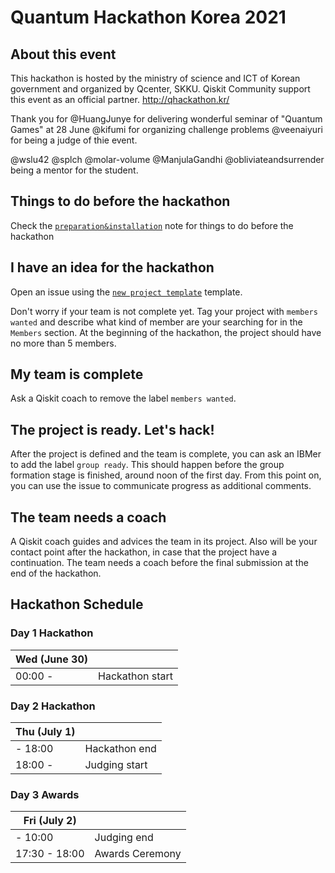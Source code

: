 # Quantum Hackathon Korea 2021
## About this event
This hackathon is hosted by the ministry of science and ICT of Korean government and organized by Qcenter, SKKU.
Qiskit Community support this event as an official partner. 
http://qhackathon.kr/

Thank you for 
@HuangJunye for delivering wonderful seminar of "Quantum Games" at 28 June
@kifumi for organizing challenge problems
@veenaiyuri for being a judge of thie event.

@wslu42 @splch @molar-volume @ManjulaGandhi @obliviateandsurrender being a mentor for the student.


## Things to do before the hackathon

Check the [`preparation&installation`](preparation%26installation.md) note for things to do before the hackathon

## I have an idea for the hackathon

Open an issue using the [`new project template`](https://github.com/qiskit-community/qiskit-hackathon-taiwan-20/issues/new?assignees=&labels=members+wanted&template=new-project-template.md&title=Project+name) template.

Don't worry if your team is not complete yet.
Tag your project with `members wanted` and describe what kind of member are your searching for in the `Members` section.
At the beginning of the hackathon, the project should have no more than 5 members.

## My team is complete

Ask a Qiskit coach to remove the label `members wanted`.

## The project is ready. Let's hack!

After the project is defined and the team is complete, you can ask an IBMer to add the label `group ready`. This should happen before the group formation stage is finished, around noon of the first day. From this point on, you can use the issue to communicate progress as additional comments.

## The team needs a coach

A Qiskit coach guides and advices the team in its project.
Also will be your contact point after the hackathon, in case that the project have a continuation.
The team needs a coach before the final submission at the end of the hackathon.


## Hackathon Schedule

### Day 1 Hackathon
| Wed (June 30) |  |
| -------------- | --------------------------------- |
| 00:00 -  | Hackathon start |
 
 
### Day 2 Hackathon
| Thu (July 1) |  |
| -------------- | --------------------------------- |
|- 18:00 | Hackathon end  |
| 18:00 -  | Judging start |

### Day 3 Awards
| Fri (July 2) |  |
| -------------- | --------------------------------- |
| - 10:00 | Judging end
| 17:30 - 18:00 | Awards Ceremony|


